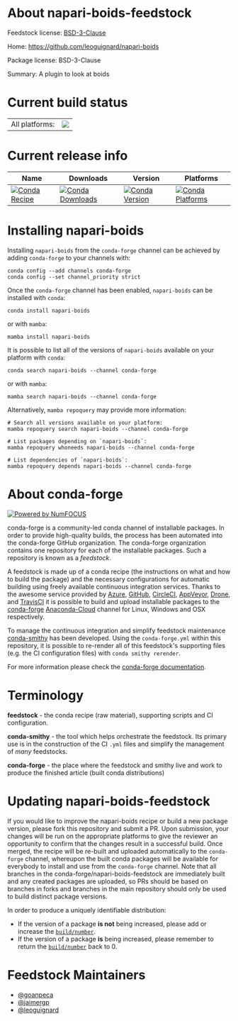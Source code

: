 About napari-boids-feedstock
============================

Feedstock license: [BSD-3-Clause](https://github.com/conda-forge/napari-boids-feedstock/blob/main/LICENSE.txt)

Home: https://github.com/leoguignard/napari-boids

Package license: BSD-3-Clause

Summary: A plugin to look at boids

Current build status
====================


<table><tr><td>All platforms:</td>
    <td>
      <a href="https://dev.azure.com/conda-forge/feedstock-builds/_build/latest?definitionId=19114&branchName=main">
        <img src="https://dev.azure.com/conda-forge/feedstock-builds/_apis/build/status/napari-boids-feedstock?branchName=main">
      </a>
    </td>
  </tr>
</table>

Current release info
====================

| Name | Downloads | Version | Platforms |
| --- | --- | --- | --- |
| [![Conda Recipe](https://img.shields.io/badge/recipe-napari--boids-green.svg)](https://anaconda.org/conda-forge/napari-boids) | [![Conda Downloads](https://img.shields.io/conda/dn/conda-forge/napari-boids.svg)](https://anaconda.org/conda-forge/napari-boids) | [![Conda Version](https://img.shields.io/conda/vn/conda-forge/napari-boids.svg)](https://anaconda.org/conda-forge/napari-boids) | [![Conda Platforms](https://img.shields.io/conda/pn/conda-forge/napari-boids.svg)](https://anaconda.org/conda-forge/napari-boids) |

Installing napari-boids
=======================

Installing `napari-boids` from the `conda-forge` channel can be achieved by adding `conda-forge` to your channels with:

```
conda config --add channels conda-forge
conda config --set channel_priority strict
```

Once the `conda-forge` channel has been enabled, `napari-boids` can be installed with `conda`:

```
conda install napari-boids
```

or with `mamba`:

```
mamba install napari-boids
```

It is possible to list all of the versions of `napari-boids` available on your platform with `conda`:

```
conda search napari-boids --channel conda-forge
```

or with `mamba`:

```
mamba search napari-boids --channel conda-forge
```

Alternatively, `mamba repoquery` may provide more information:

```
# Search all versions available on your platform:
mamba repoquery search napari-boids --channel conda-forge

# List packages depending on `napari-boids`:
mamba repoquery whoneeds napari-boids --channel conda-forge

# List dependencies of `napari-boids`:
mamba repoquery depends napari-boids --channel conda-forge
```


About conda-forge
=================

[![Powered by
NumFOCUS](https://img.shields.io/badge/powered%20by-NumFOCUS-orange.svg?style=flat&colorA=E1523D&colorB=007D8A)](https://numfocus.org)

conda-forge is a community-led conda channel of installable packages.
In order to provide high-quality builds, the process has been automated into the
conda-forge GitHub organization. The conda-forge organization contains one repository
for each of the installable packages. Such a repository is known as a *feedstock*.

A feedstock is made up of a conda recipe (the instructions on what and how to build
the package) and the necessary configurations for automatic building using freely
available continuous integration services. Thanks to the awesome service provided by
[Azure](https://azure.microsoft.com/en-us/services/devops/), [GitHub](https://github.com/),
[CircleCI](https://circleci.com/), [AppVeyor](https://www.appveyor.com/),
[Drone](https://cloud.drone.io/welcome), and [TravisCI](https://travis-ci.com/)
it is possible to build and upload installable packages to the
[conda-forge](https://anaconda.org/conda-forge) [Anaconda-Cloud](https://anaconda.org/)
channel for Linux, Windows and OSX respectively.

To manage the continuous integration and simplify feedstock maintenance
[conda-smithy](https://github.com/conda-forge/conda-smithy) has been developed.
Using the ``conda-forge.yml`` within this repository, it is possible to re-render all of
this feedstock's supporting files (e.g. the CI configuration files) with ``conda smithy rerender``.

For more information please check the [conda-forge documentation](https://conda-forge.org/docs/).

Terminology
===========

**feedstock** - the conda recipe (raw material), supporting scripts and CI configuration.

**conda-smithy** - the tool which helps orchestrate the feedstock.
                   Its primary use is in the construction of the CI ``.yml`` files
                   and simplify the management of *many* feedstocks.

**conda-forge** - the place where the feedstock and smithy live and work to
                  produce the finished article (built conda distributions)


Updating napari-boids-feedstock
===============================

If you would like to improve the napari-boids recipe or build a new
package version, please fork this repository and submit a PR. Upon submission,
your changes will be run on the appropriate platforms to give the reviewer an
opportunity to confirm that the changes result in a successful build. Once
merged, the recipe will be re-built and uploaded automatically to the
`conda-forge` channel, whereupon the built conda packages will be available for
everybody to install and use from the `conda-forge` channel.
Note that all branches in the conda-forge/napari-boids-feedstock are
immediately built and any created packages are uploaded, so PRs should be based
on branches in forks and branches in the main repository should only be used to
build distinct package versions.

In order to produce a uniquely identifiable distribution:
 * If the version of a package **is not** being increased, please add or increase
   the [``build/number``](https://docs.conda.io/projects/conda-build/en/latest/resources/define-metadata.html#build-number-and-string).
 * If the version of a package **is** being increased, please remember to return
   the [``build/number``](https://docs.conda.io/projects/conda-build/en/latest/resources/define-metadata.html#build-number-and-string)
   back to 0.

Feedstock Maintainers
=====================

* [@goanpeca](https://github.com/goanpeca/)
* [@jaimergp](https://github.com/jaimergp/)
* [@leoguignard](https://github.com/leoguignard/)

